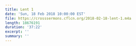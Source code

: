 ```yaml
---
title: Lent 1
date: 'Sun, 18 Feb 2018 10:00:00 EST'
file: https://crosssermons.cflcn.org/2018-02-18-lent-1.m4a
length: 18676191
duration: '37:22'
excerpt: ''
summary: ''
---
```

